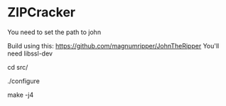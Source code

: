 # ZIPCracker
You need to set the path to john

Build using this: https://github.com/magnumripper/JohnTheRipper
You'll need libssl-dev

cd src/

./configure

make -j4
